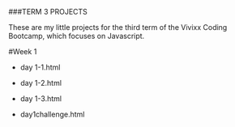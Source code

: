 ###TERM 3 PROJECTS

These are my little projects for the third term of the Vivixx Coding Bootcamp, which focuses on Javascript.

#Week 1

- day 1-1.html
- day 1-2.html
- day 1-3.html

- day1challenge.html
